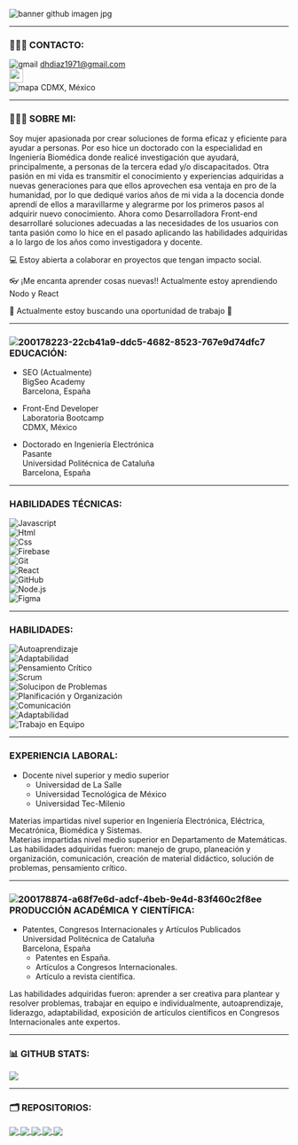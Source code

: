 <!--
### Hi there

**DeliaCerecedo/DeliaCerecedo** is a ✨ _special_ ✨ repository because its `README.md` (this file) appears on your GitHub profile.

Here are some ideas to get you started:
- 👋
- 🔭 I’m currently working on ...
- 🌱 I’m currently learning ...
- 👯 I’m looking to collaborate on ...
- 🤔 I’m looking for help with ...
- 💬 Ask me about ...
- 📫 How to reach me: ...
- 😄 Pronouns: ...
- ⚡ Fun fact: ...
-->

![banner github imagen jpg](https://user-images.githubusercontent.com/109125203/202826659-7e7d0e06-bde3-4c76-9f57-ec5e4f7f39e3.jpg)

<hr></hr>

### 🙋🏻‍♀️  CONTACTO:

![gmail](https://user-images.githubusercontent.com/109125203/200171400-0d112560-bb2a-42db-9787-72a205861c91.png) dhdiaz1971@gmail.com <br>
<a href="https://www.linkedin.com/in/deliadiaz/"><img src="https://img.shields.io/badge/linkedin-%230077B5.svg?&style=for-the-badge&logo=linkedin&logoColor=white" height=25></a><br>
![mapa](https://user-images.githubusercontent.com/109125203/200171945-f73d4270-0a42-4f86-b6eb-c898dbe87d9b.png) CDMX, México 

<hr></hr>

### 👩🏽‍💻 SOBRE MI:

Soy mujer apasionada por crear soluciones de forma eficaz y eficiente para ayudar a personas. Por eso hice un
doctorado con la especialidad en Ingeniería Biomédica donde realicé investigación que ayudará, principalmente, a
personas de la tercera edad y/o discapacitados. Otra pasión en mi vida es transmitir el conocimiento y experiencias
adquiridas a nuevas generaciones para que ellos aprovechen esa ventaja en pro de la humanidad, por lo que dediqué
varios años de mi vida a la docencia donde aprendí de ellos a maravillarme y alegrarme por los primeros pasos al
adquirir nuevo conocimiento. Ahora como Desarrolladora Front-end desarrollaré soluciones adecuadas a las
necesidades de los usuarios con tanta pasión como lo hice en el pasado aplicando las habilidades adquiridas a lo largo
de los años como investigadora y docente.


💻 Estoy abierta a colaborar en proyectos que tengan impacto social.

👓 ¡Me encanta aprender cosas nuevas!! Actualmente estoy aprendiendo Nodo y React 

🏢 Actualmente estoy buscando una oportunidad de trabajo 🙌 

<hr></hr>

### ![200178223-22cb41a9-ddc5-4682-8523-767e9d74dfc7](https://user-images.githubusercontent.com/109125203/202804559-bd843aa5-0b97-4b78-afb6-fe6c0a2c58a9.png)   EDUCACIÓN:

- SEO (Actualmente) <br> 
  BigSeo Academy <br>
  Barcelona, España
  
- Front-End Developer <br> 
  Laboratoria Bootcamp <br> 
  CDMX, México
  
- Doctorado en Ingeniería Electrónica <br>
  Pasante <br>
  Universidad Politécnica de Cataluña <br>
  Barcelona, España
  
<hr></hr>

### HABILIDADES TÉCNICAS:

![Javascript](https://img.shields.io/badge/JavaScript-323330?style=flat&logo=javascript&logoColor=F7DF1E)  
![Html](https://img.shields.io/badge/HTML5-E34F26?style=flat&logo=html5&logoColor=white)  
![Css](https://img.shields.io/badge/CSS3-1572B6?style=flat&logo=css3&logoColor=white)   
![Firebase](https://img.shields.io/badge/firebase-ffca28?style=flat&logo=firebase&logoColor=black)  
![Git](https://img.shields.io/badge/Git-1572B6?style=flat&logo=git&logoColor=white)   
![React](https://img.shields.io/badge/React-F24E1E?style=flat&logo=react&logoColor=white)   
![GitHub](https://img.shields.io/badge/Github-ffca28?style=flat&logo=Github&logoColor=black)  
![Node.js](https://img.shields.io/badge/Node.js-323330?style=flat&logo=node.js&logoColor=F7DF1E)   
![Figma](https://img.shields.io/badge/Figma-E34F26?style=flat&logo=figma&logoColor=white) 

<hr></hr>

### HABILIDADES:

![Autoaprendizaje](https://img.shields.io/badge/Autoaprendizaje-323330?style=F7DF1E)  
![Adaptabilidad](https://img.shields.io/badge/Adaptabilidad-E34F26?style=white)  
![Pensamiento Crítico](https://img.shields.io/badge/Pensamiento_Crítico-1572B6?style=white)   
![Scrum](https://img.shields.io/badge/Scrum-ffca28?style=black)  
![Solucipon de Problemas](https://img.shields.io/badge/Solucipon_de_Problemas-1572B6?style=white)   
![Planificación y Organización](https://img.shields.io/badge/Planificación_y_Organización-F24E1E?style=white)   
![Comunicación](https://img.shields.io/badge/Comunicación-ffca28?style=black)  
![Adaptabilidad](https://img.shields.io/badge/Adaptabilidad-323330?style=F7DF1E)   
![Trabajo en Equipo](https://img.shields.io/badge/Trabajo_en_Equipo-E34F26?style=white) 

<hr></hr>

### EXPERIENCIA LABORAL: 

- Docente nivel superior y medio superior <br>
    - Universidad de La Salle<br>
    - Universidad Tecnológica de México<br>
    - Universidad Tec-Milenio<br>
    
Materias impartidas nivel superior en Ingeniería Electrónica, Eléctrica, Mecatrónica, Biomédica y Sistemas.<br>
Materias impartidas nivel medio superior en Departamento de Matemáticas.<br>
Las habilidades adquiridas fueron: manejo de grupo, planeación y organización, comunicación, creación de material didáctico, solución de problemas, pensamiento crítico.
  
  <hr></hr>

### ![200178874-a68f7e6d-adcf-4beb-9e4d-83f460c2f8ee](https://user-images.githubusercontent.com/109125203/202804680-f1278f47-8915-4b8e-9353-fdff827472c9.png)   PRODUCCIÓN ACADÉMICA Y CIENTÍFICA: 

- Patentes, Congresos Internacionales y Artículos Publicados<br>
  Universidad Politécnica de Cataluña<br>
  Barcelona, España<br>
    - Patentes en España.<br>
    - Artículos a Congresos Internacionales.<br> 
    - Artículo a revista científica. <br>
  
Las habilidades adquiridas fueron: aprender a ser creativa para plantear y resolver problemas,  trabajar en equipo e individualmente, autoaprendizaje, liderazgo, adaptabilidad, exposición de artículos científicos en Congresos Internacionales ante expertos. 

<hr></hr>

<!--
### 👇 PROYECTOS EN GITHUB PAGES 👇
  
  🔹 [Grow](https://social-network-grow.web.app/wall)

  🔸 [Rick & Morty DataLovers](https://marianrav.github.io/CDMX013-data-lovers/)

  🔹 [Cipher](https://blindmessage-cipher-marian-lab-mex013.netlify.app/)


<hr></hr>
-->

### 📊 GITHUB STATS:  

<a href="https://github-readme-stats.vercel.app/api?username=DeliaCerecedo&theme=react&hide_border=false&include_all_commits=true&count_private=true">
  <img align="center" src="https://github-readme-stats.vercel.app/api?username=DeliaCerecedo&theme=react&hide_border=false&include_all_commits=true&count_private=true"/>
</a>
<!--
<a href="https://github-readme-stats.vercel.app/api/top-langs/?username=DeliaCerecedo&theme=react&hide_border=false&include_all_commits=true&count_private=true&layout=compact">
  <img align="center" src="https://github-readme-stats.vercel.app/api/top-langs/?username=DeliaCerecedo&theme=react&hide_border=false&include_all_commits=true&count_private=true&layout=compact"/>
</a>
-->
<hr></hr>

### 🗂️ REPOSITORIOS:

<a href="https://github.com/DeliaCerecedo/Notes">
  <img align="center" src="https://github-readme-stats.vercel.app/api/pin/?username=DeliaCerecedo&repo=Notes&theme=react"/>
</a>
<a href="https://github.com/DeliaCerecedo/Md-Links">
  <img align="center" src="https://github-readme-stats.vercel.app/api/pin/?username=DeliaCerecedo&repo=Md-Links&theme=react"/>
</a>
<a href="https://github.com/DeliaCerecedo/Social-Network">
  <img align="center" src="https://github-readme-stats.vercel.app/api/pin/?username=DeliaCerecedo&repo=Social-Network&theme=react"/>
</a>
<a href="https://github.com/DeliaCerecedo/Data-Lovers">
  <img align="center" src="https://github-readme-stats.vercel.app/api/pin/?username=DeliaCerecedo&repo=Data-Lovers&theme=react"/>
</a>
<a href="https://github.com/DeliaCerecedo/Cifrado-Cesar">
  <img align="center" src="https://github-readme-stats.vercel.app/api/pin/?username=DeliaCerecedo&repo=Cifrado-Cesar&theme=react"/>
</a>



